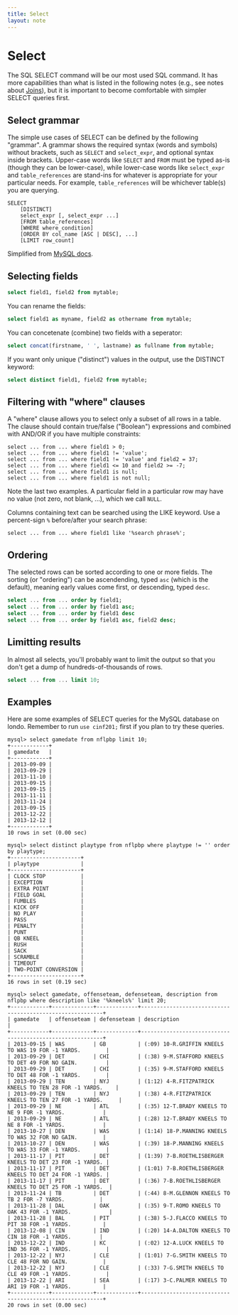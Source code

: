 ```yaml
---
title: Select
layout: note
---
```


# Select

The SQL SELECT command will be our most used SQL command. It has more capabilities than what is listed in the following notes (e.g., see notes about [Joins](/notes/joins.html)), but it is important to become comfortable with simpler SELECT queries first.

## Select grammar

The simple use cases of SELECT can be defined by the following "grammar". A grammar shows the required syntax (words and symbols) without brackets, such as `SELECT` and `select_expr`, and optional syntax inside brackets. Upper-case words like `SELECT` and `FROM` must be typed as-is (though they can be lower-case), while lower-case words like `select_expr` and `table_references` are stand-ins for whatever is appropriate for your particular needs. For example, `table_references` will be whichever table(s) you are querying.

~~~
SELECT
    [DISTINCT]
    select_expr [, select_expr ...]
    [FROM table_references]
    [WHERE where_condition]
    [ORDER BY col_name [ASC | DESC], ...]
    [LIMIT row_count]
~~~

Simplified from [MySQL docs](http://dev.mysql.com/doc/refman/5.7/en/select.html).

## Selecting fields

~~~ sql
select field1, field2 from mytable;
~~~

You can rename the fields:

~~~ sql
select field1 as myname, field2 as othername from mytable;
~~~

You can concetenate (combine) two fields with a seperator:

~~~ sql
select concat(firstname, ' ', lastname) as fullname from mytable;
~~~

If you want only unique ("distinct") values in the output, use the DISTINCT keyword:

~~~ sql
select distinct field1, field2 from mytable;
~~~

## Filtering with "where" clauses

A "where" clause allows you to select only a subset of all rows in a table. The clause should contain true/false ("Boolean") expressions and combined with AND/OR if you have multiple constraints:

~~~
select ... from ... where field1 > 0;
select ... from ... where field1 != 'value';
select ... from ... where field1 != 'value' and field2 = 37;
select ... from ... where field1 <= 10 and field2 >= -7;
select ... from ... where field1 is null;
select ... from ... where field1 is not null;
~~~

Note the last two examples. A particular field in a particular row may have no value (not zero, not blank, ...), which we call `NULL`.

Columns containing text can be searched using the LIKE keyword. Use a percent-sign `%` before/after your search phrase:

~~~
select ... from ... where field1 like '%search phrase%';
~~~

## Ordering

The selected rows can be sorted according to one or more fields. The sorting (or "ordering") can be ascendending, typed `asc` (which is the default), meaning early values come first, or descending, typed `desc`.

~~~ sql
select ... from ... order by field1;
select ... from ... order by field1 asc;
select ... from ... order by field1 desc
select ... from ... order by field1 asc, field2 desc;
~~~

## Limitting results

In almost all selects, you'll probably want to limit the output so that you don't get a dump of hundreds-of-thousands of rows.

~~~ sql
select ... from ... limit 10;
~~~

## Examples

Here are some examples of SELECT queries for the MySQL database on londo. Remember to run `use cinf201;` first if you plan to try these queries.

~~~
mysql> select gamedate from nflpbp limit 10;
+------------+
| gamedate   |
+------------+
| 2013-09-09 |
| 2013-09-29 |
| 2013-11-10 |
| 2013-09-15 |
| 2013-09-15 |
| 2013-11-11 |
| 2013-11-24 |
| 2013-09-15 |
| 2013-12-22 |
| 2013-12-12 |
+------------+
10 rows in set (0.00 sec)

mysql> select distinct playtype from nflpbp where playtype != '' order by playtype;
+----------------------+
| playtype             |
+----------------------+
| CLOCK STOP           |
| EXCEPTION            |
| EXTRA POINT          |
| FIELD GOAL           |
| FUMBLES              |
| KICK OFF             |
| NO PLAY              |
| PASS                 |
| PENALTY              |
| PUNT                 |
| QB KNEEL             |
| RUSH                 |
| SACK                 |
| SCRAMBLE             |
| TIMEOUT              |
| TWO-POINT CONVERSION |
+----------------------+
16 rows in set (0.19 sec)

mysql> select gamedate, offenseteam, defenseteam, description from nflpbp where description like '%kneels%' limit 20;
+------------+-------------+-------------+----------------------------------------------------------+
| gamedate   | offenseteam | defenseteam | description                                              |
+------------+-------------+-------------+----------------------------------------------------------+
| 2013-09-15 | WAS         | GB          | (:09) 10-R.GRIFFIN KNEELS TO WAS 19 FOR -1 YARDS.        |
| 2013-09-29 | DET         | CHI         | (:38) 9-M.STAFFORD KNEELS TO DET 49 FOR NO GAIN.         |
| 2013-09-29 | DET         | CHI         | (:35) 9-M.STAFFORD KNEELS TO DET 48 FOR -1 YARDS.        |
| 2013-09-29 | TEN         | NYJ         | (1:12) 4-R.FITZPATRICK KNEELS TO TEN 28 FOR -1 YARDS.    |
| 2013-09-29 | TEN         | NYJ         | (:38) 4-R.FITZPATRICK KNEELS TO TEN 27 FOR -1 YARDS.     |
| 2013-09-29 | NE          | ATL         | (:35) 12-T.BRADY KNEELS TO NE 9 FOR -1 YARDS.            |
| 2013-09-29 | NE          | ATL         | (:28) 12-T.BRADY KNEELS TO NE 8 FOR -1 YARDS.            |
| 2013-10-27 | DEN         | WAS         | (1:14) 18-P.MANNING KNEELS TO WAS 32 FOR NO GAIN.        |
| 2013-10-27 | DEN         | WAS         | (:39) 18-P.MANNING KNEELS TO WAS 33 FOR -1 YARDS.        |
| 2013-11-17 | PIT         | DET         | (1:39) 7-B.ROETHLISBERGER KNEELS TO DET 23 FOR -1 YARDS. |
| 2013-11-17 | PIT         | DET         | (1:01) 7-B.ROETHLISBERGER KNEELS TO DET 24 FOR -1 YARDS. |
| 2013-11-17 | PIT         | DET         | (:36) 7-B.ROETHLISBERGER KNEELS TO DET 25 FOR -1 YARDS.  |
| 2013-11-24 | TB          | DET         | (:44) 8-M.GLENNON KNEELS TO TB 2 FOR -7 YARDS.           |
| 2013-11-28 | DAL         | OAK         | (:35) 9-T.ROMO KNEELS TO OAK 43 FOR -1 YARDS.            |
| 2013-11-28 | BAL         | PIT         | (:38) 5-J.FLACCO KNEELS TO PIT 38 FOR -1 YARDS.          |
| 2013-12-08 | CIN         | IND         | (:20) 14-A.DALTON KNEELS TO CIN 18 FOR -1 YARDS.         |
| 2013-12-22 | IND         | KC          | (:02) 12-A.LUCK KNEELS TO IND 36 FOR -1 YARDS.           |
| 2013-12-22 | NYJ         | CLE         | (1:01) 7-G.SMITH KNEELS TO CLE 48 FOR NO GAIN.           |
| 2013-12-22 | NYJ         | CLE         | (:33) 7-G.SMITH KNEELS TO CLE 49 FOR -1 YARDS.           |
| 2013-12-22 | ARI         | SEA         | (:17) 3-C.PALMER KNEELS TO ARI 19 FOR -1 YARDS.          |
+------------+-------------+-------------+----------------------------------------------------------+
20 rows in set (0.00 sec)
~~~

